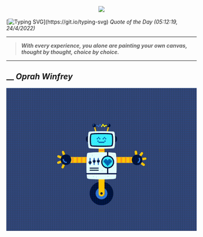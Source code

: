 <p align='center'><img src='https://komarev.com/ghpvc/?username=hungpurdie&label=Total+Vistors&color=brightgreen&style=plastic'></p> 


 [![Typing SVG](https://readme-typing-svg.herokuapp.com?font=Press+Start+2P&color=C2F784&size=35&width=900&height=100&lines=Hello+World%2C+I'm+Hung+!)](https://git.io/typing-svg) 
 _Quote of the Day (05:12:19, 24/4/2022)_
___
>**_With every experience, you alone are painting your own canvas, thought by thought, choice by choice._**
___
## __ **_Oprah Winfrey_** 
<p align="center"><img src="src/assets/images/robot-dancing-dribble.gif"/></p>